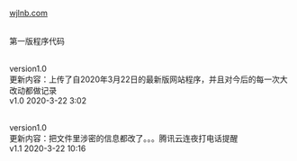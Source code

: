 <p><a href="https://www.wjlnb.com">wjlnb.com</a></p>
<br>第一版程序代码

<br>version1.0
<br>更新内容：上传了自2020年3月22日的最新版网站程序，并且对今后的每一次大改动都做记录
<br>v1.0 2020-3-22 3:02

<br>version1.0
<br>更新内容：把文件里涉密的信息都改了。。。腾讯云连夜打电话提醒
<br>v1.1 2020-3-22 10:16
